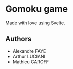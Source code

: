 # Gomoku game

Made with love using Svelte.

## Authors

- Alexandre FAYE
- Arthur LUCIANI
- Mathieu CAROFF
